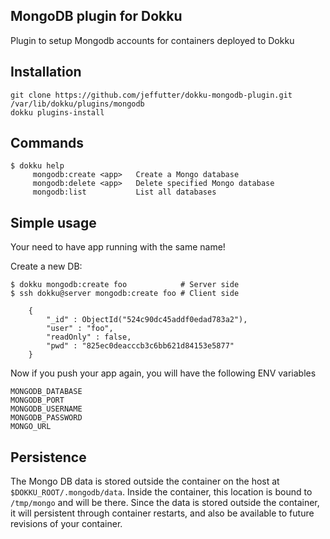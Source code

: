 MongoDB plugin for Dokku
---------------------------
Plugin to setup Mongodb accounts for containers deployed to Dokku


Installation
------------
```
git clone https://github.com/jeffutter/dokku-mongodb-plugin.git /var/lib/dokku/plugins/mongodb
dokku plugins-install
```


Commands
--------
```
$ dokku help
     mongodb:create <app>   Create a Mongo database
     mongodb:delete <app>   Delete specified Mongo database
     mongodb:list           List all databases
```

Simple usage
------------
Your need to have app running with the same name!

Create a new DB:
```
$ dokku mongodb:create foo            # Server side
$ ssh dokku@server mongodb:create foo # Client side

    {
        "_id" : ObjectId("524c90dc45addf0edad783a2"),
        "user" : "foo",
        "readOnly" : false,
        "pwd" : "825ec0deacccb3c6bb621d84153e5877"
    }

```

Now if you push your app again, you will have the following ENV variables
```
MONGODB_DATABASE
MONGODB_PORT
MONGODB_USERNAME
MONGODB_PASSWORD
MONGO_URL
```

Persistence
-----------

The Mongo DB data is stored outside the container on the host at `$DOKKU_ROOT/.mongodb/data`. Inside the container, this location is bound to `/tmp/mongo` and will be there. 
Since the data is stored outside the container, it will persistent through container restarts, and also be available to future revisions of your container. 


